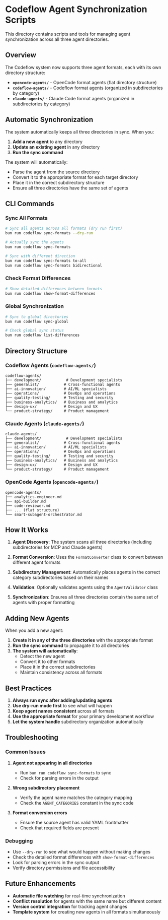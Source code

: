 # Codeflow Agent Synchronization Scripts

This directory contains scripts and tools for managing agent synchronization across all three agent directories.

## Overview

The Codeflow system now supports three agent formats, each with its own directory structure:

- **`opencode-agents/`** - OpenCode format agents (flat directory structure)
- **`codeflow-agents/`** - Codeflow format agents (organized in subdirectories by category)
- **`claude-agents/`** - Claude Code format agents (organized in subdirectories by category)

## Automatic Synchronization

The system automatically keeps all three directories in sync. When you:

1. **Add a new agent** to any directory
2. **Update an existing agent** in any directory
3. **Run the sync command**

The system will automatically:
- Parse the agent from the source directory
- Convert it to the appropriate format for each target directory
- Place it in the correct subdirectory structure
- Ensure all three directories have the same set of agents

## CLI Commands

### Sync All Formats
```bash
# Sync all agents across all formats (dry run first)
bun run codeflow sync-formats --dry-run

# Actually sync the agents
bun run codeflow sync-formats

# Sync with different direction
bun run codeflow sync-formats to-all
bun run codeflow sync-formats bidirectional
```

### Check Format Differences
```bash
# Show detailed differences between formats
bun run codeflow show-format-differences
```

### Global Synchronization
```bash
# Sync to global directories
bun run codeflow sync-global

# Check global sync status
bun run codeflow list-differences
```

## Directory Structure

### Codeflow Agents (`codeflow-agents/`)
```
codeflow-agents/
├── development/           # Development specialists
├── generalist/           # Cross-functional agents
├── ai-innovation/        # AI/ML specialists
├── operations/           # DevOps and operations
├── quality-testing/      # Testing and security
├── business-analytics/   # Business and analytics
├── design-ux/            # Design and UX
└── product-strategy/     # Product management
```

### Claude Agents (`claude-agents/`)
```
claude-agents/
├── development/           # Development specialists
├── generalist/           # Cross-functional agents
├── ai-innovation/        # AI/ML specialists
├── operations/           # DevOps and operations
├── quality-testing/      # Testing and security
├── business-analytics/   # Business and analytics
├── design-ux/            # Design and UX
└── product-strategy/     # Product management
```

### OpenCode Agents (`opencode-agents/`)
```
opencode-agents/
├── analytics-engineer.md
├── api-builder.md
├── code-reviewer.md
├── ... (flat structure)
└── smart-subagent-orchestrator.md
```

## How It Works

1. **Agent Discovery**: The system scans all three directories (including subdirectories for MCP and Claude agents)

2. **Format Conversion**: Uses the `FormatConverter` class to convert between different agent formats

3. **Subdirectory Management**: Automatically places agents in the correct category subdirectories based on their names

4. **Validation**: Optionally validates agents using the `AgentValidator` class

5. **Synchronization**: Ensures all three directories contain the same set of agents with proper formatting

## Adding New Agents

When you add a new agent:

1. **Create it in any of the three directories** with the appropriate format
2. **Run the sync command** to propagate it to all directories
3. **The system will automatically**:
   - Detect the new agent
   - Convert it to other formats
   - Place it in the correct subdirectories
   - Maintain consistency across all formats

## Best Practices

1. **Always run sync after adding/updating agents**
2. **Use dry-run mode first** to see what will happen
3. **Keep agent names consistent** across all formats
4. **Use the appropriate format** for your primary development workflow
5. **Let the system handle** subdirectory organization automatically

## Troubleshooting

### Common Issues

1. **Agent not appearing in all directories**
   - Run `bun run codeflow sync-formats` to sync
   - Check for parsing errors in the output

2. **Wrong subdirectory placement**
   - Verify the agent name matches the category mapping
   - Check the `AGENT_CATEGORIES` constant in the sync code

3. **Format conversion errors**
   - Ensure the source agent has valid YAML frontmatter
   - Check that required fields are present

### Debugging

- Use `--dry-run` to see what would happen without making changes
- Check the detailed format differences with `show-format-differences`
- Look for parsing errors in the sync output
- Verify directory permissions and file accessibility

## Future Enhancements

- **Automatic file watching** for real-time synchronization
- **Conflict resolution** for agents with the same name but different content
- **Version control integration** for tracking agent changes
- **Template system** for creating new agents in all formats simultaneously
